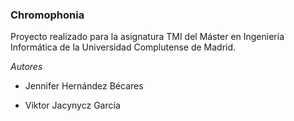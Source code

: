 ### Chromophonia
Proyecto realizado para la asignatura TMI del Máster en Ingeniería Informática de la Universidad Complutense de Madrid. 

_Autores_

- Jennifer Hernández Bécares

- Viktor Jacynycz García
